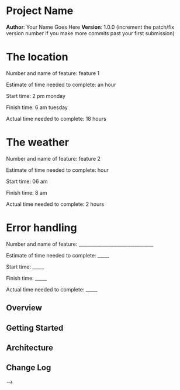 # Project Name

**Author**: Your Name Goes Here
**Version**: 1.0.0 (increment the patch/fix version number if you make more commits past your first submission)

# The location

Number and name of feature: feature 1

Estimate of time needed to complete: an hour

Start time: 2 pm monday

Finish time: 6 am tuesday

Actual time needed to complete: 18 hours

# The weather

Number and name of feature: feature 2

Estimate of time needed to complete: hour

Start time: 06 am

Finish time: 8 am

Actual time needed to complete: 2 hours

# Error handling

Number and name of feature: ________________________________

Estimate of time needed to complete: _____

Start time: _____

Finish time: _____

Actual time needed to complete: _____



## Overview
<!-- Provide a high level overview of what this application is and why you are building it, beyond the fact that it's an assignment for this class. (i.e. What's your problem domain?) -->

## Getting Started
<!-- What are the steps that a user must take in order to build this app on their own machine and get it running? -->

## Architecture
<!-- Provide a detailed description of the application design. What technologies (languages, libraries, etc) you're using, and any other relevant design information. -->

## Change Log
<!-- Use this area to document the iterative changes made to your application as each feature is successfully implemented. Use time stamps. Here's an examples:

01-01-2001 4:59pm - Application now has a fully-functional express server, with a GET route for the location resource.

## Credits and Collaborations
<!-- Give credit (and a link) to other people or resources that helped you build this application. -->
-->